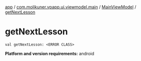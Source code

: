 [app](../../index.md) / [com.molikuner.vpapp.ui.viewmodel.main](../index.md) / [MainViewModel](index.md) / [getNextLesson](./get-next-lesson.md)

# getNextLesson

`val getNextLesson: <ERROR CLASS>`

**Platform and version requirements:** android

